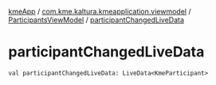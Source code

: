 [kmeApp](../../index.md) / [com.kme.kaltura.kmeapplication.viewmodel](../index.md) / [ParticipantsViewModel](index.md) / [participantChangedLiveData](./participant-changed-live-data.md)

# participantChangedLiveData

`val participantChangedLiveData: LiveData<KmeParticipant>`